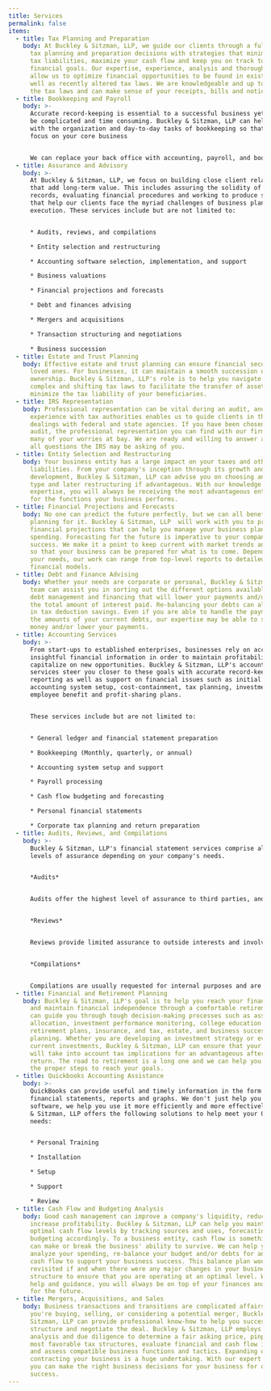 ```yaml
---
title: Services
permalink: false
items:
  - title: Tax Planning and Preparation
    body: At Buckley & Sitzman, LLP, we guide our clients through a full range of
      tax planning and preparation decisions with strategies that minimize your
      tax liabilities, maximize your cash flow and keep you on track to your
      financial goals. Our expertise, experience, analysis and thorough research
      allow us to optimize financial opportunities to be found in existing as
      well as recently altered tax laws. We are knowledgeable and up to date on
      the tax laws and can make sense of your receipts, bills and notices
  - title: Bookkeeping and Payroll
    body: >-
      Accurate record-keeping is essential to a successful business yet can also
      be complicated and time consuming. Buckley & Sitzman, LLP can help you
      with the organization and day-to-day tasks of bookkeeping so that you can
      focus on your core business 


      We can replace your back office with accounting, payroll, and bookkeeping support. When it comes to complex issues, rely on us.
  - title: Assurance and Advisory
    body: >-
      At Buckley & Sitzman, LLP, we focus on building close client relationships
      that add long-term value. This includes assuring the solidity of financial
      records, evaluating financial procedures and working to produce strategies
      that help our clients face the myriad challenges of business planning and
      execution. These services include but are not limited to:


      * Audits, reviews, and compilations

      * Entity selection and restructuring

      * Accounting software selection, implementation, and support

      * Business valuations

      * Financial projections and forecasts

      * Debt and finances advising

      * Mergers and acquisitions

      * Transaction structuring and negotiations

      * Business succession
  - title: Estate and Trust Planning
    body: Effective estate and trust planning can ensure financial security for
      loved ones. For businesses, it can maintain a smooth succession of
      ownership. Buckley & Sitzman, LLP's role is to help you navigate the
      complex and shifting tax laws to facilitate the transfer of assets and
      minimize the tax liability of your beneficiaries.
  - title: IRS Representation
    body: Professional representation can be vital during an audit, and our
      experience with tax authorities enables us to guide clients in their
      dealings with federal and state agencies. If you have been chosen for an
      audit, the professional representation you can find with our firm can put
      many of your worries at bay. We are ready and willing to answer any and
      all questions the IRS may be asking of you.
  - title: Entity Selection and Restructuring
    body: Your business entity has a large impact on your taxes and other
      liabilities. From your company's inception through its growth and
      development, Buckley & Sitzman, LLP can advise you on choosing an entity
      type and later restructuring if advantageous. With our knowledge and
      expertise, you will always be receiving the most advantageous entity type
      for the functions your business performs.
  - title: Financial Projections and Forecasts
    body: No one can predict the future perfectly, but we can all benefit from
      planning for it. Buckley & Sitzman, LLP  will work with you to produce
      financial projections that can help you manage your business plan and
      spending. Forecasting for the future is imperative to your company's
      success. We make it a point to keep current with market trends and updates
      so that your business can be prepared for what is to come. Depending on
      your needs, our work can range from top-level reports to detailed
      financial models.
  - title: Debt and Finance Advising
    body: Whether your needs are corporate or personal, Buckley & Sitzman, LLP's
      team can assist you in sorting out the different options available for
      debt management and financing that will lower your payments and/or reduce
      the total amount of interest paid. Re-balancing your debts can also result
      in tax deduction savings. Even if you are able to handle the payments and
      the amounts of your current debts, our expertise may be able to save you
      money and/or lower your payments.
  - title: Accounting Services
    body: >-
      From start-ups to established enterprises, businesses rely on accurate and
      insightful financial information in order to maintain profitability and
      capitalize on new opportunities. Buckley & Sitzman, LLP's accounting
      services steer you closer to these goals with accurate record-keeping and
      reporting as well as support on financial issues such as initial
      accounting system setup, cost-containment, tax planning, investments, and
      employee benefit and profit-sharing plans.


      These services include but are not limited to:


      * General ledger and financial statement preparation

      * Bookkeeping (Monthly, quarterly, or annual)

      * Accounting system setup and support

      * Payroll processing

      * Cash flow budgeting and forecasting

      * Personal financial statements

      * Corporate tax planning and return preparation
  - title: Audits, Reviews, and Compilations
    body: >-
      Buckley & Sitzman, LLP's financial statement services comprise all three
      levels of assurance depending on your company's needs.


      *Audits*


      Audits offer the highest level of assurance to third parties, and include an elevation of internal control, an in-depth examination and confirmation of account balances, inventories, and selected transactions. We perform audits for you to remove errors, ascertaining the validity and reliability of your information.


      *Reviews*


      Reviews provide limited assurance to outside interests and involve inquiries and analytical procedures that confirm financial statement matters and identify any items requiring further analysis. We perform reviews to ensure the integrity of your data.


      *Compilations*


      Compilations are usually requested for internal purposes and are based upon information provided by a company's management. They do not offer assurance but may involve some adjustment to accounting records.
  - title: Financial and Retirement Planning
    body: Buckley & Sitzman, LLP's goal is to help you reach your financial goals
      and maintain financial independence through a comfortable retirement. We
      can guide you through tough decision-making processes such as asset
      allocation, investment performance monitoring, college education funding,
      retirement plans, insurance, and tax, estate, and business succession
      planning. Whether you are developing an investment strategy or evaluating
      current investments, Buckley & Sitzman, LLP can ensure that your portfolio
      will take into account tax implications for an advantageous after-tax
      return. The road to retirement is a long one and we can help you to take
      the proper steps to reach your goals.
  - title: Quickbooks Accounting Assistance
    body: >-
      QuickBooks can provide useful and timely information in the form of
      financial statements, reports and graphs. We don't just help you use the
      software, we help you use it more efficiently and more effectively.Buckley
      & Sitzman, LLP offers the following solutions to help meet your QuickBooks
      needs:  


      * Personal Training

      * Installation

      * Setup

      * Support

      * Review
  - title: Cash Flow and Budgeting Analysis
    body: Good cash management can improve a company's liquidity, reduce costs, and
      increase profitability. Buckley & Sitzman, LLP can help you maintain
      optimal cash flow levels by tracking sources and uses, forecasting, and
      budgeting accordingly. To a business entity, cash flow is something that
      can make or break the business' ability to survive. We can help you
      analyze your spending, re-balance your budget and/or debts for an optimal
      cash flow to support your business success. This balance plan would be
      revisited if and when there were any major changes in your business
      structure to ensure that you are operating at an optimal level. With our
      help and guidance, you will always be on top of your finances and ready
      for the future.
  - title: Mergers, Acquisitions, and Sales
    body: Business transactions and transitions are complicated affairs, and whether
      you're buying, selling, or considering a potential merger, Buckley &
      Sitzman, LLP can provide professional know-how to help you successfully
      structure and negotiate the deal. Buckley & Sitzman, LLP employs careful
      analysis and due diligence to determine a fair asking price, pinpoint the
      most favorable tax structures, evaluate financial and cash flow impact,
      and assess compatible business functions and tactics. Expanding or
      contracting your business is a huge undertaking. With our expert advice,
      you can make the right business decisions for your business for optimum
      success.
---
```

